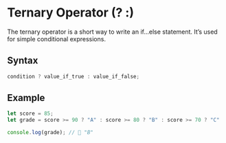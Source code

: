 # Ternary Operator (? :)

The ternary operator is a short way to write an if...else statement.
It’s used for simple conditional expressions.

## Syntax

```javascript
condition ? value_if_true : value_if_false;
```

## Example

```js
let score = 85;
let grade = score >= 90 ? "A" : score >= 80 ? "B" : score >= 70 ? "C" : "F";

console.log(grade); // 🔸 "B"
```

